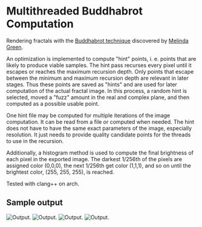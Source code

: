 # Multithreaded Buddhabrot Computation

Rendering fractals with the [Buddhabrot technique](https://en.wikipedia.org/wiki/Buddhabrot) discovered by [Melinda Green](http://superliminal.com/fractals/).

An optimization is implemented to compute "hint" points, i. e. points that are likely to produce viable samples. The hint pass recurses every pixel until it escapes or reaches the maximum recursion depth. Only points that escape between the minimum and maximum recursion depth are relevant in later stages. Thus these points are saved as "hints" and are used for later computation of the actual fractal image. In this process, a random hint is selected, moved a "fuzz" amount in the real and complex plane, and then computed as a possible usable point.

One hint file may be computed for multiple iterations of the image computation. It can be read from a file or computed when needed. The hint does not have to have the same exact parameters of the image, especially resolution. It just needs to provide quality candidate points for the threads to use in the recursion.

Additionally, a histogram method is used to compute the final brightness of each pixel in the exported image. The darkest 1/256th of the pixels are assigned color (0,0,0), the next 1/256th get color (1,1,1), and so on until the brightest color, (255, 255, 255), is reached.

Tested with clang++ on arch.

## Sample output

![Output.](images/sample_0.jpg)
![Output.](images/sample_1.jpg)
![Output.](images/sample_2.jpg)
![Output.](images/sample_3.jpg)

